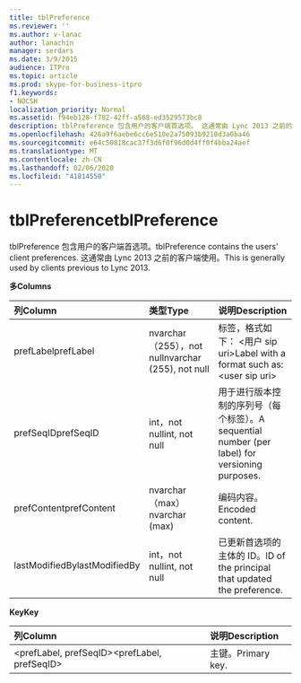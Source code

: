 ```yaml
---
title: tblPreference
ms.reviewer: ''
ms.author: v-lanac
author: lanachin
manager: serdars
ms.date: 3/9/2015
audience: ITPro
ms.topic: article
ms.prod: skype-for-business-itpro
f1.keywords:
- NOCSH
localization_priority: Normal
ms.assetid: f94eb128-f782-42ff-a568-ed3529573bc8
description: tblPreference 包含用户的客户端首选项。 这通常由 Lync 2013 之前的客户端使用。
ms.openlocfilehash: 426a9f6aebe6cc6e510e2a75093b9210d3a0ba46
ms.sourcegitcommit: e64c50818cac37f3d6f0f96d0d4ff0f4bba24aef
ms.translationtype: MT
ms.contentlocale: zh-CN
ms.lasthandoff: 02/06/2020
ms.locfileid: "41814550"
---
```

# <a name="tblpreference"></a><span data-ttu-id="27af0-104">tblPreference</span><span class="sxs-lookup"><span data-stu-id="27af0-104">tblPreference</span></span>

<span data-ttu-id="27af0-105">tblPreference 包含用户的客户端首选项。</span><span class="sxs-lookup"><span data-stu-id="27af0-105">tblPreference contains the users' client preferences.</span></span> <span data-ttu-id="27af0-106">这通常由 Lync 2013 之前的客户端使用。</span><span class="sxs-lookup"><span data-stu-id="27af0-106">This is generally used by clients previous to Lync 2013.</span></span>

<span data-ttu-id="27af0-107">**多**</span><span class="sxs-lookup"><span data-stu-id="27af0-107">**Columns**</span></span>


| <span data-ttu-id="27af0-108">**列**</span><span class="sxs-lookup"><span data-stu-id="27af0-108">**Column**</span></span>            | <span data-ttu-id="27af0-109">**类型**</span><span class="sxs-lookup"><span data-stu-id="27af0-109">**Type**</span></span>                        | <span data-ttu-id="27af0-110">**说明**</span><span class="sxs-lookup"><span data-stu-id="27af0-110">**Description**</span></span>                                                 |
|:----------------------|:--------------------------------|:----------------------------------------------------------------|
| <span data-ttu-id="27af0-111">prefLabel</span><span class="sxs-lookup"><span data-stu-id="27af0-111">prefLabel</span></span>  <br/>      | <span data-ttu-id="27af0-112">nvarchar （255），not null</span><span class="sxs-lookup"><span data-stu-id="27af0-112">nvarchar (255), not null</span></span>  <br/> | <span data-ttu-id="27af0-113">标签，格式如下： \<用户 sip uri\></span><span class="sxs-lookup"><span data-stu-id="27af0-113">Label with a format such as: \<user sip uri\></span></span>                   |
| <span data-ttu-id="27af0-114">prefSeqID</span><span class="sxs-lookup"><span data-stu-id="27af0-114">prefSeqID</span></span>  <br/>      | <span data-ttu-id="27af0-115">int，not null</span><span class="sxs-lookup"><span data-stu-id="27af0-115">int, not null</span></span>  <br/>            | <span data-ttu-id="27af0-116">用于进行版本控制的序列号（每个标签）。</span><span class="sxs-lookup"><span data-stu-id="27af0-116">A sequential number (per label) for versioning purposes.</span></span>  <br/> |
| <span data-ttu-id="27af0-117">prefContent</span><span class="sxs-lookup"><span data-stu-id="27af0-117">prefContent</span></span>  <br/>    | <span data-ttu-id="27af0-118">nvarchar （max）</span><span class="sxs-lookup"><span data-stu-id="27af0-118">nvarchar (max)</span></span>  <br/>           | <span data-ttu-id="27af0-119">编码内容。</span><span class="sxs-lookup"><span data-stu-id="27af0-119">Encoded content.</span></span>  <br/>                                         |
| <span data-ttu-id="27af0-120">lastModifiedBy</span><span class="sxs-lookup"><span data-stu-id="27af0-120">lastModifiedBy</span></span>  <br/> | <span data-ttu-id="27af0-121">int，not null</span><span class="sxs-lookup"><span data-stu-id="27af0-121">int, not null</span></span>  <br/>            | <span data-ttu-id="27af0-122">已更新首选项的主体的 ID。</span><span class="sxs-lookup"><span data-stu-id="27af0-122">ID of the principal that updated the preference.</span></span>  <br/>         |

<span data-ttu-id="27af0-123">**Key**</span><span class="sxs-lookup"><span data-stu-id="27af0-123">**Key**</span></span>

|<span data-ttu-id="27af0-124">**列**</span><span class="sxs-lookup"><span data-stu-id="27af0-124">**Column**</span></span>|<span data-ttu-id="27af0-125">**说明**</span><span class="sxs-lookup"><span data-stu-id="27af0-125">**Description**</span></span>|
|:-----|:-----|
|<span data-ttu-id="27af0-126">\<prefLabel, prefSeqID\></span><span class="sxs-lookup"><span data-stu-id="27af0-126">\<prefLabel, prefSeqID\></span></span>  <br/> |<span data-ttu-id="27af0-127">主键。</span><span class="sxs-lookup"><span data-stu-id="27af0-127">Primary key.</span></span>  <br/> |


